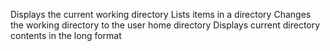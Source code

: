 Displays the current working directory
Lists items in a directory
Changes the working directory to the user home directory
Displays current directory contents in the long format

